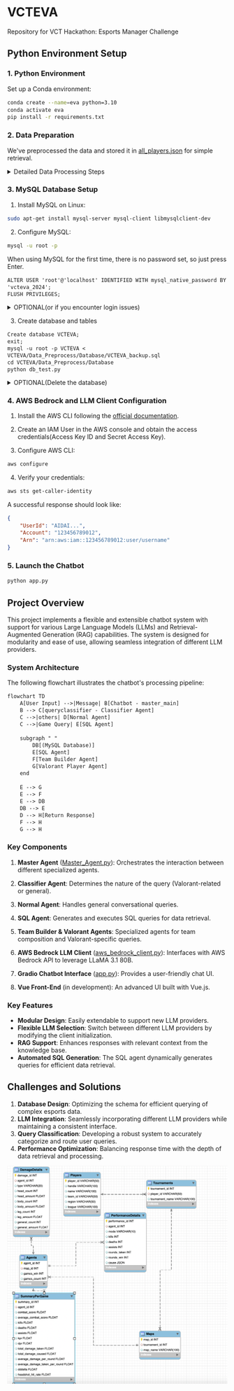 # VCTEVA
Repository for VCT Hackathon: Esports Manager Challenge

## Python Environment Setup

### 1. Python Environment

Set up a Conda environment:

```bash
conda create --name=eva python=3.10
conda activate eva
pip install -r requirements.txt
```

### 2. Data Preparation

We've preprocessed the data and stored it in [all_players.json](/DATA/all_players.json) for simple retrieval.

<details>
<summary>Detailed Data Processing Steps</summary>

1. Download Dataset From AWS S3 Bucket

```bash
git clone https://github.com/Kleinpenny/VCTEVA.git
cd VCTEVA/Data_Preprocess/
python download_dataset.py
```

2. Preprocess the dataset:

```bash
python main.py
```

Our preprocessing pipeline involves:
- Extracting all unique players from all leagues/esports-data
- Iterating through all games to compile player statistics
- Aggregating data on agents, KDA, and other relevant metrics

3. The processed data is stored in [all_players.json](/DATA/all_players.json), containing comprehensive match data for all players.
</details>

### 3. MySQL Database Setup

1. Install MySQL on Linux:

```bash
sudo apt-get install mysql-server mysql-client libmysqlclient-dev
```

2. Configure MySQL:

```bash
mysql -u root -p
```
When using MySQL for the first time, there is no password set, so just press Enter.
```mysql
ALTER USER 'root'@'localhost' IDENTIFIED WITH mysql_native_password BY 'vcteva_2024';
FLUSH PRIVILEGES;
```
<details>
  <summary>OPTIONAL(or if you encounter login issues)</summary>

- If you need more users, you can create an account like 'admin' and set a password for it:

````mysql
CREATE USER 'admin'@'localhost' IDENTIFIED BY 'PASSWORD';
GRANT ALL PRIVILEGES ON *.* TO 'admin'@'localhost' WITH GRANT OPTION;
FLUSH PRIVILEGES;
````

- If you forget the password for the `root` or `admin` user，you can try the following steps to reset it:
  -  First, stop the MySQL service:
     ```bash
     sudo systemctl stop mysql
     ```
  - Then start MySQL in skip-grant-tables mode:
     ```bash
     sudo mysqld_safe --skip-grant-tables &
     ```
  - Log in to MySQL again, this time without a password:
    ```bash
    mysql -u root
    ```
    
  - Once logged in, reset the password for the `admin` or `root` user:
    ```mysql
    ALTER USER 'root'@'localhost' IDENTIFIED BY 'new_password';
    FLUSH PRIVILEGES;
    ```
  - Finally, restart the MySQL service:
    ```bash
    sudo systemctl start mysql
    ```
</details>

3. Create database and tables
```mysql
Create database VCTEVA;
exit;
mysql -u root -p VCTEVA < VCTEVA/Data_Preprocess/Database/VCTEVA_backup.sql
cd VCTEVA/Data_Preprocess/Database
python db_test.py
```

<details>
  <summary>OPTIONAL(Delete the database)</summary>
```sql
SET FOREIGN_KEY_CHECKS = 0;
USE VCTEVA;
DELETE FROM PerformanceDetails;
DELETE FROM Summary;
DELETE FROM Agents;
DELETE FROM Maps;
DELETE FROM Tournaments;
DELETE FROM Players;
DELETE FROM DamageDetails;
SET FOREIGN_KEY_CHECKS = 1;
```

</details>

### 4. AWS Bedrock and LLM Client Configuration

1. Install the AWS CLI following the [official documentation](https://docs.aws.amazon.com/cli/latest/userguide/getting-started-install.html).

2. Create an IAM User in the AWS console and obtain the access credentials(Access Key ID and Secret Access Key).

3. Configure AWS CLI:

```bash
aws configure
```

4. Verify your credentials:

```bash
aws sts get-caller-identity
```

A successful response should look like:

```json
{
    "UserId": "AIDAI...",
    "Account": "123456789012",
    "Arn": "arn:aws:iam::123456789012:user/username"
}
```

### 5. Launch the Chatbot

```bash
python app.py
```

## Project Overview

This project implements a flexible and extensible chatbot system with support for various Large Language Models (LLMs) and Retrieval-Augmented Generation (RAG) capabilities. The system is designed for modularity and ease of use, allowing seamless integration of different LLM providers.

### System Architecture

The following flowchart illustrates the chatbot's processing pipeline:

```mermaid
flowchart TD
    A[User Input] -->|Message| B[Chatbot - master_main]
    B --> C[queryclassifier - Classifier Agent]
    C -->|others| D[Normal Agent]
    C -->|Game Query| E[SQL Agent]
    
    subgraph " "
        DB[(MySQL Database)]
        E[SQL Agent]
        F[Team Builder Agent]
        G[Valorant Player Agent]
    end

    E --> G
    E --> F
    E --> DB
    DB --> E
    D --> H[Return Response]
    F --> H
    G --> H
```

### Key Components

1. **Master Agent** ([Master_Agent.py](/Chatbot/Master_Agent.py)): Orchestrates the interaction between different specialized agents.

2. **Classifier Agent**: Determines the nature of the query (Valorant-related or general).

3. **Normal Agent**: Handles general conversational queries.

4. **SQL Agent**: Generates and executes SQL queries for data retrieval.

5. **Team Builder & Valorant Agents**: Specialized agents for team composition and Valorant-specific queries.

6. **AWS Bedrock LLM Client** ([aws_bedrock_client.py](/llm/aws_bedrock.py)): Interfaces with AWS Bedrock API to leverage LLaMA 3.1 80B.

7. **Gradio Chatbot Interface** ([app.py](app.py)): Provides a user-friendly chat UI.

8. **Vue Front-End** (in development): An advanced UI built with Vue.js.

### Key Features

- **Modular Design**: Easily extendable to support new LLM providers.
- **Flexible LLM Selection**: Switch between different LLM providers by modifying the client initialization.
- **RAG Support**: Enhances responses with relevant context from the knowledge base.
- **Automated SQL Generation**: The SQL agent dynamically generates queries for efficient data retrieval.

## Challenges and Solutions

1. **Database Design**: Optimizing the schema for efficient querying of complex esports data.
2. **LLM Integration**: Seamlessly incorporating different LLM providers while maintaining a consistent interface.
3. **Query Classification**: Developing a robust system to accurately categorize and route user queries.
4. **Performance Optimization**: Balancing response time with the depth of data retrieval and processing.

![alt text](image.png)